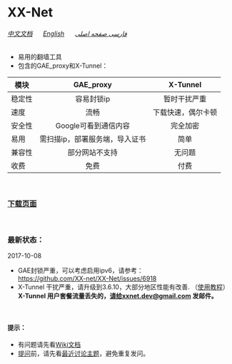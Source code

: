 # XX-Net

###### [中文文档](https://github.com/XX-net/XX-Net/wiki/%E4%B8%AD%E6%96%87%E6%96%87%E6%A1%A3) &nbsp; &nbsp; &nbsp;[English](https://github.com/XX-net/XX-Net/wiki/English-Home-Page) &nbsp; &nbsp; &nbsp;[فارسی صفحه اصلی](https://github.com/XX-net/XX-Net/wiki/Persian-home-page) 

* 易用的翻墙工具  
* 包含的GAE_proxy和X-Tunnel：  


| 模块        | GAE_proxy   | X-Tunnel  |  
| ------------- |:-------------:| :-----:| 
| 稳定性| 容易封锁ip | 暂时干扰严重 |
| 速度 | 流畅 | 下载快速，偶尔卡顿 | 
| 安全性| Google可看到通信内容 |  完全加密 |  
| 易用 | 需扫描ip，部署服务端，导入证书 | 简单  |
| 兼容性| 部分网站不支持 | 无问题 |
| 收费  | 免费 | 付费 |  

<br>

### [__下载页面__](https://github.com/XX-net/XX-Net/blob/master/code/default/download.md)
<br>


### 最新状态：
 2017-10-08
* GAE封锁严重，可以考虑启用ipv6，请参考：  
  https://github.com/XX-net/XX-Net/issues/6918
* X-Tunnel 干扰严重，请升级到3.6.10，大部分地区性能有改善. （[使用教程](https://github.com/XX-net/XX-Net/wiki/x-tunnel%E4%BD%BF%E7%94%A8%E6%95%99%E7%A8%8B)）  
**X-Tunnel 用户套餐流量丢失的，请给xxnet.dev@gmail.com 发邮件。**
  
<br>

#### 提示：  
* 有问题请先看[Wiki文档](https://github.com/XX-net/XX-Net/wiki/%E4%B8%AD%E6%96%87%E6%96%87%E6%A1%A3)
* [提问](https://github.com/XX-net/XX-Net/issues)前，请先看[最近讨论主题](https://github.com/XX-net/XX-Net/issues?q=is%3Aissue+is%3Aopen+sort%3Aupdated-desc)，避免重复发问。  
